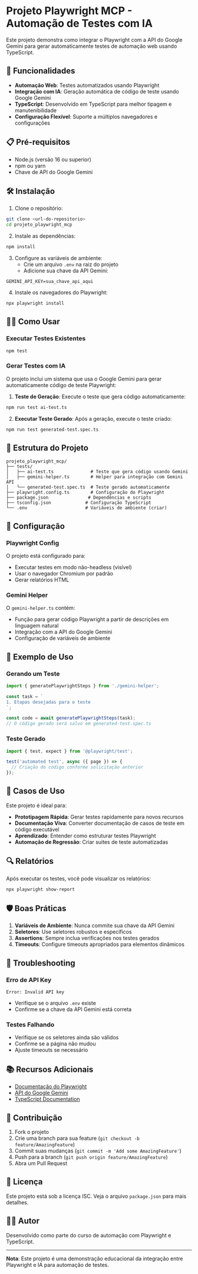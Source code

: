 # Projeto Playwright MCP - Automação de Testes com IA

Este projeto demonstra como integrar o Playwright com a API do Google Gemini para gerar automaticamente testes de automação web usando TypeScript.

## 🚀 Funcionalidades

- **Automação Web**: Testes automatizados usando Playwright
- **Integração com IA**: Geração automática de código de teste usando Google Gemini
- **TypeScript**: Desenvolvido em TypeScript para melhor tipagem e manutenibilidade
- **Configuração Flexível**: Suporte a múltiplos navegadores e configurações

## 📋 Pré-requisitos

- Node.js (versão 16 ou superior)
- npm ou yarn
- Chave de API do Google Gemini

## 🛠️ Instalação

1. Clone o repositório:
```bash
git clone <url-do-repositorio>
cd projeto_playwright_mcp
```

2. Instale as dependências:
```bash
npm install
```

3. Configure as variáveis de ambiente:
   - Crie um arquivo `.env` na raiz do projeto
   - Adicione sua chave da API Gemini:
```env
GEMINI_API_KEY=sua_chave_api_aqui
```

4. Instale os navegadores do Playwright:
```bash
npx playwright install
```

## 🏃‍♂️ Como Usar

### Executar Testes Existentes

```bash
npm test
```

### Gerar Testes com IA

O projeto inclui um sistema que usa o Google Gemini para gerar automaticamente código de teste Playwright:

1. **Teste de Geração**: Execute o teste que gera código automaticamente:
```bash
npm run test ai-test.ts
```

2. **Executar Teste Gerado**: Após a geração, execute o teste criado:
```bash
npm run test generated-test.spec.ts
```

## 📁 Estrutura do Projeto

```
projeto_playwright_mcp/
├── tests/
│   ├── ai-test.ts              # Teste que gera código usando Gemini
│   ├── gemini-helper.ts        # Helper para integração com Gemini API
│   └── generated-test.spec.ts  # Teste gerado automaticamente
├── playwright.config.ts        # Configuração do Playwright
├── package.json               # Dependências e scripts
├── tsconfig.json             # Configuração TypeScript
└── .env                      # Variáveis de ambiente (criar)
```

## 🔧 Configuração

### Playwright Config

O projeto está configurado para:
- Executar testes em modo não-headless (visível)
- Usar o navegador Chromium por padrão
- Gerar relatórios HTML

### Gemini Helper

O `gemini-helper.ts` contém:
- Função para gerar código Playwright a partir de descrições em linguagem natural
- Integração com a API do Google Gemini
- Configuração de variáveis de ambiente

## 📝 Exemplo de Uso

### Gerando um Teste

```typescript
import { generatePlaywrightSteps } from './gemini-helper';

const task = `
1. Etapas desejadas para o teste
`;

const code = await generatePlaywrightSteps(task);
// O código gerado será salvo em generated-test.spec.ts
```

### Teste Gerado

```typescript
import { test, expect } from '@playwright/test';

test('automated test', async ({ page }) => {
  // Criação do código conforme solicitação anterior
});
```

## 🎯 Casos de Uso

Este projeto é ideal para:
- **Prototipagem Rápida**: Gerar testes rapidamente para novos recursos
- **Documentação Viva**: Converter documentação de casos de teste em código executável
- **Aprendizado**: Entender como estruturar testes Playwright
- **Automação de Regressão**: Criar suites de teste automatizadas

## 🔍 Relatórios

Após executar os testes, você pode visualizar os relatórios:

```bash
npx playwright show-report
```

## 🛡️ Boas Práticas

1. **Variáveis de Ambiente**: Nunca commite sua chave da API Gemini
2. **Seletores**: Use seletores robustos e específicos
3. **Assertions**: Sempre inclua verificações nos testes gerados
4. **Timeouts**: Configure timeouts apropriados para elementos dinâmicos

## 🐛 Troubleshooting

### Erro de API Key
```
Error: Invalid API key
```
- Verifique se o arquivo `.env` existe
- Confirme se a chave da API Gemini está correta

### Testes Falhando
- Verifique se os seletores ainda são válidos
- Confirme se a página não mudou
- Ajuste timeouts se necessário

## 📚 Recursos Adicionais

- [Documentação do Playwright](https://playwright.dev/)
- [API do Google Gemini](https://ai.google.dev/)
- [TypeScript Documentation](https://www.typescriptlang.org/)

## 🤝 Contribuição

1. Fork o projeto
2. Crie uma branch para sua feature (`git checkout -b feature/AmazingFeature`)
3. Commit suas mudanças (`git commit -m 'Add some AmazingFeature'`)
4. Push para a branch (`git push origin feature/AmazingFeature`)
5. Abra um Pull Request

## 📄 Licença

Este projeto está sob a licença ISC. Veja o arquivo `package.json` para mais detalhes.

## 👨‍💻 Autor

Desenvolvido como parte do curso de automação com Playwright e TypeScript.

---

**Nota**: Este projeto é uma demonstração educacional da integração entre Playwright e IA para automação de testes.
